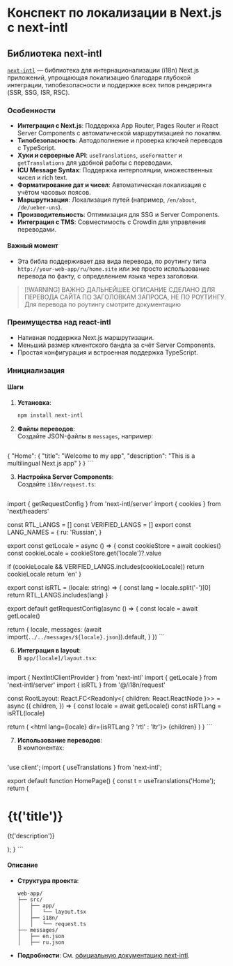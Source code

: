 # Конспект по локализации в Next.js с next-intl

## Библиотека next-intl

[`next-intl`](https://next-intl.dev) — библиотека для интернационализации (i18n) Next.js приложений, упрощающая локализацию благодаря глубокой интеграции, типобезопасности и поддержке всех типов рендеринга (SSR, SSG, ISR, RSC).

### Особенности

- **Интеграция с Next.js**: Поддержка App Router, Pages Router и React Server Components с автоматической маршрутизацией по локалям.
- **Типобезопасность**: Автодополнение и проверка ключей переводов с TypeScript.
- **Хуки и серверные API**: `useTranslations`, `useFormatter` и `getTranslations` для удобной работы с переводами.
- **ICU Message Syntax**: Поддержка интерполяции, множественных чисел и rich text.
- **Форматирование дат и чисел**: Автоматическая локализация с учётом часовых поясов.
- **Маршрутизация**: Локализация путей (например, `/en/about`, `/de/ueber-uns`).
- **Производительность**: Оптимизация для SSG и Server Components.
- **Интеграция с TMS**: Совместимость с Crowdin для управления переводами.
#### Важный момент
* Эта библа поддерживает два вида перевода, по роутингу типа `http://your-web-app/ru/home.site` или же просто использование перевода по факту, с определением языка через заголовки.

> [!WARNING] ВАЖНО
> ДАЛЬНЕЙШЕЕ ОПИСАНИЕ СДЕЛАНО ДЛЯ ПЕРЕВОДА САЙТА ПО ЗАГОЛОВКАМ ЗАПРОСА, НЕ ПО РОУТИНГУ. Для перевода по роутингу смотрите документацию


### Преимущества над react-intl

- Нативная поддержка Next.js маршрутизации.
- Меньший размер клиентского бандла за счёт Server Components.
- Простая конфигурация и встроенная поддержка TypeScript.

### Инициализация

#### Шаги

1. **Установка**:
    
    ```bash
    npm install next-intl
    ```
    
    
2. **Файлы переводов**:  
    Создайте JSON-файлы в `messages`, например:
    
    ```json
{
  "Home": {
    "title": "Welcome to my app",
    "description": "This is a multilingual Next.js app"
  }
}
    ```
    
3. **Настройка Server Components**:  
    Создайте `i18n/request.ts`:
    
    ```typescript
import { getRequestConfig } from 'next-intl/server'
import { cookies } from 'next/headers'

const RTL_LANGS = []
const VERIFIED_LANGS = []
export const LANG_NAMES = {
	ru: 'Russian',
}

export const getLocale = async () => {
  const cookieStore = await cookies()
  const cookieLocale = cookieStore.get('locale')?.value

  if (cookieLocale && VERIFIED_LANGS.includes(cookieLocale)) return cookieLocale
  return 'en'
}

export const isRTL = (locale: string) => {
  const lang = locale.split('-')[0]
  return RTL_LANGS.includes(lang)
}

export default getRequestConfig(async () => {
  const locale = await getLocale()

  return {
    locale,
    messages: (await import(`../../messages/${locale}.json`)).default,
  }
})
    ```
    
6. **Интеграция в layout**:  
    В `app/[locale]/layout.tsx`:
    
    ```typescript
import { NextIntlClientProvider } from 'next-intl'
import { getLocale } from 'next-intl/server'
import { isRTL } from '@/i18n/request'

const RootLayout: React.FC<Readonly<{ children: React.ReactNode }>> = async ({
  children,
}) => {
  const locale = await getLocale()
  const isRTLang = isRTL(locale)

  return (
    <html lang={locale} dir={isRTLang ? 'rtl' : 'ltr'}>
      <body>
        <NextIntlClientProvider>
          {children}
        </NextIntlClientProvider>
      </body>
    </html>
  )
}
    ```
    
7. **Использование переводов**:  
    В компонентах:
    
    ```typescript
'use client';
import { useTranslations } from 'next-intl';

export default function HomePage() {
  const t = useTranslations('Home');
  return (
    <div>
      <h1>{t('title')}</h1>
      <p>{t('description')}</p>
    </div>
  );
}
    ```
    

#### Описание

- **Структура проекта**:
    
    ```
    web-app/
    ├── src/
	│   ├── app/
	│   │   └── layout.tsx
	│   ├── i18n/
	│   │   └── request.ts
    ├── messages/
    │   ├── en.json
    │   ├── ru.json
    ```
    
- **Подробности**: См. [официальную документацию next-intl](https://next-intl.dev/).
